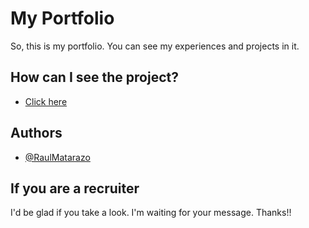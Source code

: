 
# My Portfolio

So, this is my portfolio. You can see my experiences and projects in it.

## How can I see the project?

 - [Click here](https://rauldevportfolio.netlify.app/)


## Authors

- [@RaulMatarazo](https://www.linkedin.com/in/raulmatarazo/)


## If you are a recruiter

I'd be glad if you take a look. I'm waiting for your message. Thanks!!
